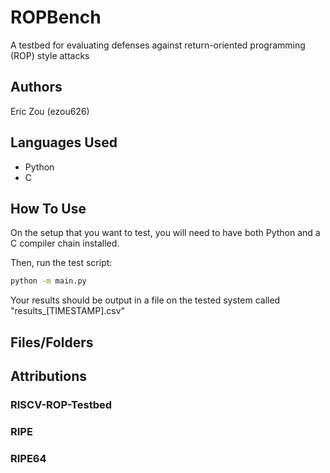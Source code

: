 # ROPBench

A testbed for evaluating defenses against return-oriented programming (ROP) style attacks

## Authors
Eric Zou (ezou626)

## Languages Used
- Python
- C

## How To Use

On the setup that you want to test, you will need to have both Python and a C compiler chain installed. 

Then, run the test script:

```bash
python -m main.py
```

Your results should be output in a file on the tested system called "results_[TIMESTAMP].csv"

## Files/Folders

## Attributions
### RISCV-ROP-Testbed

### RIPE

### RIPE64